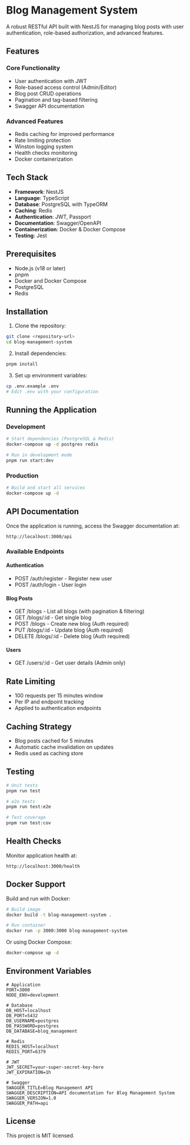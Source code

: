 # Blog Management System

A robust RESTful API built with NestJS for managing blog posts with user authentication, role-based authorization, and advanced features.

## Features

### Core Functionality
- User authentication with JWT
- Role-based access control (Admin/Editor)
- Blog post CRUD operations
- Pagination and tag-based filtering
- Swagger API documentation

### Advanced Features
- Redis caching for improved performance
- Rate limiting protection
- Winston logging system
- Health checks monitoring
- Docker containerization

## Tech Stack

- **Framework**: NestJS
- **Language**: TypeScript
- **Database**: PostgreSQL with TypeORM
- **Caching**: Redis
- **Authentication**: JWT, Passport
- **Documentation**: Swagger/OpenAPI
- **Containerization**: Docker & Docker Compose
- **Testing**: Jest

## Prerequisites

- Node.js (v18 or later)
- pnpm
- Docker and Docker Compose
- PostgreSQL
- Redis

## Installation

1. Clone the repository:
```bash
git clone <repository-url>
cd blog-management-system
```

2. Install dependencies:
```bash
pnpm install
```

3. Set up environment variables:
```bash
cp .env.example .env
# Edit .env with your configuration
```

## Running the Application

### Development
```bash
# Start dependencies (PostgreSQL & Redis)
docker-compose up -d postgres redis

# Run in development mode
pnpm run start:dev
```

### Production
```bash
# Build and start all services
docker-compose up -d
```

## API Documentation

Once the application is running, access the Swagger documentation at:
```
http://localhost:3000/api
```

### Available Endpoints

#### Authentication
- POST /auth/register - Register new user
- POST /auth/login - User login

#### Blog Posts
- GET /blogs - List all blogs (with pagination & filtering)
- GET /blogs/:id - Get single blog
- POST /blogs - Create new blog (Auth required)
- PUT /blogs/:id - Update blog (Auth required)
- DELETE /blogs/:id - Delete blog (Auth required)

#### Users
- GET /users/:id - Get user details (Admin only)

## Rate Limiting

- 100 requests per 15 minutes window
- Per IP and endpoint tracking
- Applied to authentication endpoints

## Caching Strategy

- Blog posts cached for 5 minutes
- Automatic cache invalidation on updates
- Redis used as caching store

## Testing

```bash
# Unit tests
pnpm run test

# e2e tests
pnpm run test:e2e

# Test coverage
pnpm run test:cov
```

## Health Checks

Monitor application health at:
```
http://localhost:3000/health
```

## Docker Support

Build and run with Docker:
```bash
# Build image
docker build -t blog-management-system .

# Run container
docker run -p 3000:3000 blog-management-system
```

Or using Docker Compose:
```bash
docker-compose up -d
```

## Environment Variables

```env
# Application
PORT=3000
NODE_ENV=development

# Database
DB_HOST=localhost
DB_PORT=5432
DB_USERNAME=postgres
DB_PASSWORD=postgres
DB_DATABASE=blog_management

# Redis
REDIS_HOST=localhost
REDIS_PORT=6379

# JWT
JWT_SECRET=your-super-secret-key-here
JWT_EXPIRATION=1h

# Swagger
SWAGGER_TITLE=Blog Management API
SWAGGER_DESCRIPTION=API documentation for Blog Management System
SWAGGER_VERSION=1.0
SWAGGER_PATH=api
```

## License

This project is MIT licensed.
